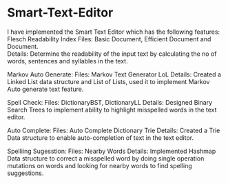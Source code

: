 # Smart-Text-Editor 

I have implemented the Smart Text Editor which has the following features: 
Flesch Readability Index 
    Files: Basic Document, Efficient Document and Document.       
    Details: Determine the readability of the input text by calculating the no of words, sentences and syllables in the text.

Markov Auto Generate: 
    Files: Markov Text Generator LoL
    Details: Created a Linked List data structure and List of Lists, used it to implement Markov Auto generate text feature. 

Spell Check:
    Files: DictionaryBST, DictionaryLL
    Details: Designed Binary Search Trees to implement ability to highlight misspelled words in the text editor. 

Auto Complete: 
    Files: Auto Complete Dictionary Trie 
    Details: Created a Trie Data structure to enable auto-completion of text in the text editor. 

Spelliing Sugesstion: 
    Files: Nearby Words 
    Details: Implemented Hashmap Data structure to correct a misspelled word by doing single operation mutations on words and looking for nearby words to find spelling suggestions.
